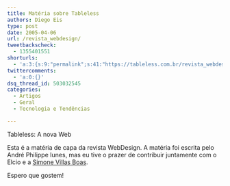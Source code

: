 ```yaml
---
title: Matéria sobre Tableless
authors: Diego Eis
type: post
date: 2005-04-06
url: /revista_webdesign/
tweetbackscheck:
  - 1355401551
shorturls:
  - 'a:3:{s:9:"permalink";s:41:"https://tableless.com.br/revista_webdesign";s:7:"tinyurl";s:26:"https://tinyurl.com/3us85el";s:4:"isgd";s:19:"https://is.gd/vo1cft";}'
twittercomments:
  - 'a:0:{}'
dsq_thread_id: 503032545
categories:
  - Artigos
  - Geral
  - Tecnologia e Tendências

---
```

Tableless: A nova Web
              
Esta é a matéria de capa da revista WebDesign. A matéria foi escrita pelo André Philippe Iunes, mas eu tive o prazer de contribuir juntamente com o Elcio e a [Simone Villas Boas][1].
              
Espero que gostem!

 [1]: https://simonevb.com/